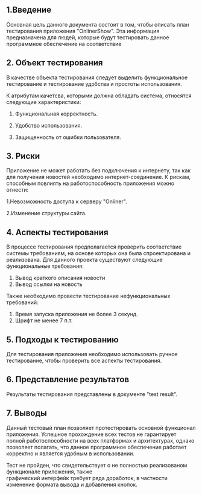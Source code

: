 
## 1\.Введение

Основная цель данного документа состоит в том, чтобы описать план тестирования приложения "OnlinerShow".
Эта информация предназначена для людей, которые будут тестировать данное программное обеспечение на соответствие 

## 2\. Объект тестирования


В качестве объекта тестирования следует выделить функциональное тестирование и тестирование удобства и простоты использования.

К атрибутам качетсва, которыми должна обладать система, относятся следующие характеристики:

1. Функциональная корректность.

2. Удобство использования.

3. Защищенность от ошибки пользователя. 

## 3. Риски

Приложение не может работать без подключения к интернету, так как для получения новостей необходимо интернет-соединение. К рискам, способным повлиять на работоспособность приложения можно отнести:

1.Невозможность доступа к серверу "Onliner".

2.Изменение структуры  сайта. 

## 4. Аспекты тестирования
В процессе тестирования предполагается проверить соответствие системы требованиям, на основе которых она была спроектирована и реализована.
Для данного проекта существуют следующие функциональные требования:
1. Вывод краткого описания новости
2. Вывод ссылки на новость


Также необходимо провести тестирование нефункциональных требований:
1. Время запуска приложения не более 3 секунд.
2. Шрифт не менее 7 п.т.


## 5. Подходы к тестированию
Для тестирования приложения необходимо использовать ручное тестирование, чтобы проверить все аспекты тестирования.

## 6. Представление результатов
Результаты тестирования представлены в документе "test result".

## 7. Выводы
Данный тестовый план позволяет протестировать основной функционал приложения. Успешное прохождение всех тестов не гарантирует полной работоспособности на всех платформах и архитектурах, однако позволяет полагать, что данное программное обеспечение работает корректно и является удобным в использовании.


Тест не пройден, что свидетельствует о не полностью реализованом функционале приложения, также  
графический интерфейк требует ряда доработок, в частности изменение формата вывода и добавления кнопок. 
